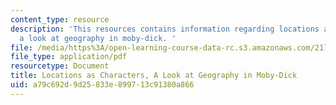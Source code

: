 ```yaml
---
content_type: resource
description: 'This resources contains information regarding locations as characters,
  a look at geography in moby-dick. '
file: /media/https%3A/open-learning-course-data-rc.s3.amazonaws.com/21l-501-the-american-novel-stranger-and-stranger-spring-2013/a79c692d9d25833e899713c91380a866_MIT21L_501S13_essay1sam1.pdf
file_type: application/pdf
resourcetype: Document
title: Locations as Characters, A Look at Geography in Moby-Dick
uid: a79c692d-9d25-833e-8997-13c91380a866
---
```

